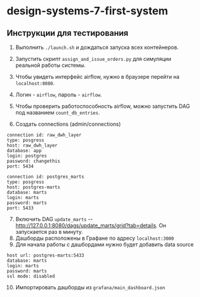 # design-systems-7-first-system

## Инструкции для тестирования

1. Выполнить `./launch.sh` и дождаться запуска всех контейнеров.
2. Запустить скрипт `assign_and_issue_orders.py` для симуляции реальной работы системы.
3. Чтобы увидеть интерфейс airflow, нужно в браузере перейти на `localhost:8080`.
4. Логин - `airflow`, пароль - `airflow`.
5. Чтобы проверить работоспособность airflow, можно запустить DAG под названием `count_db_entries`.

6. Создать connections (admin/connections)
```
connection id: raw_dwh_layer
type: posgress
host: raw_dwh_layer
database: app
login: postgres
password: changethis
port: 5434
```

```
connection id: postgres_marts
type: posgress
host: postgres-marts
database: marts
login: marts
password: marts
port: 5433
```

7. Включить DAG `update_marts` -- http://127.0.0.1:8080/dags/update_marts/grid?tab=details. 
Он запускается раз в минуту.
8. Дашборды расположены в Графане по адресу `localhost:3000`
9. Для начала работы с дашбордами нужно будет добавить data source

```
host url: postgres-marts:5433
database: marts
login: marts
password: marts
ssl mode: disabled
```

10. Импортировать дашборды из `grafana/main_dashboard.json`
